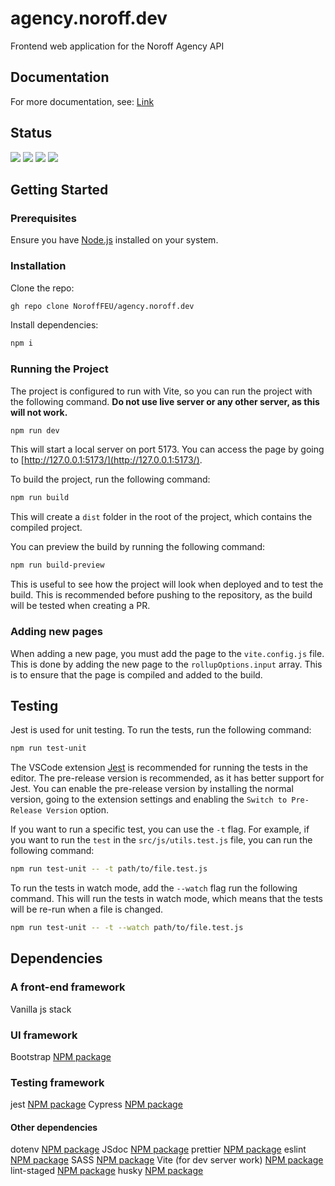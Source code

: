 # agency.noroff.dev

Frontend web application for the Noroff Agency API

## Documentation

For more documentation, see: [Link](./documentation/)

## Status

![](https://byob.yarr.is/NoroffFEU/agency.noroff.dev/lint)
![](https://byob.yarr.is/NoroffFEU/agency.noroff.dev/unit-test)
![](https://byob.yarr.is/NoroffFEU/agency.noroff.dev/build)
![](https://byob.yarr.is/NoroffFEU/agency.noroff.dev/deploy)

## Getting Started

### Prerequisites

Ensure you have [Node.js](https://nodejs.org/en) installed on your system.

### Installation

Clone the repo:

```bash
gh repo clone NoroffFEU/agency.noroff.dev
```

Install dependencies:

```bash
npm i
```

### Running the Project

The project is configured to run with Vite, so you can run the project with the following command. **Do not use live server or any other server, as this will not work.**

```bash
npm run dev
```

This will start a local server on port 5173. You can access the page by going to [http://127.0.0.1:5173/](http://127.0.0.1:5173/).

To build the project, run the following command:

```bash
npm run build
```

This will create a `dist` folder in the root of the project, which contains the compiled project.

You can preview the build by running the following command:

```bash
npm run build-preview
```

This is useful to see how the project will look when deployed and to test the build. This is recommended before pushing to the repository, as the build will be tested when creating a PR.

### Adding new pages

When adding a new page, you must add the page to the `vite.config.js` file. This is done by adding the new page to the `rollupOptions.input` array. This is to ensure that the page is compiled and added to the build.

## Testing

Jest is used for unit testing. To run the tests, run the following command:

```bash
npm run test-unit
```

The VSCode extension [Jest](https://marketplace.visualstudio.com/items?itemName=Orta.vscode-jest) is recommended for running the tests in the editor. The pre-release version is recommended, as it has better support for Jest. You can enable the pre-release version by installing the normal version, going to the extension settings and enabling the `Switch to Pre-Release Version` option.

If you want to run a specific test, you can use the `-t` flag. For example, if you want to run the `test` in the `src/js/utils.test.js` file, you can run the following command:

```bash
npm run test-unit -- -t path/to/file.test.js
```

To run the tests in watch mode, add the `--watch` flag run the following command. This will run the tests in watch mode, which means that the tests will be re-run when a file is changed.

```bash
npm run test-unit -- -t --watch path/to/file.test.js
```

## Dependencies

### A front-end framework

Vanilla js stack

### UI framework

Bootstrap [NPM package](https://www.npmjs.com/package/bootstrap)

### Testing framework

jest [NPM package](https://www.npmjs.com/package/jest)
Cypress [NPM package](https://www.npmjs.com/package/cypress)

#### Other dependencies

dotenv [NPM package](https://www.npmjs.com/package/dotenv)
JSdoc [NPM package](https://www.npmjs.com/package/jsdoc)
prettier [NPM package](https://www.npmjs.com/package/prettier)
eslint [NPM package](https://www.npmjs.com/package/eslint)
SASS [NPM package](https://www.npmjs.com/package/sass)
Vite (for dev server work) [NPM package](https://www.npmjs.com/package/vite)
lint-staged [NPM package](https://www.npmjs.com/package/lint-staged)
husky [NPM package](https://www.npmjs.com/package/husky)
